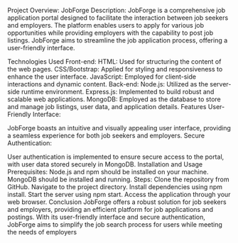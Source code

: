
Project Overview: JobForge
Description:
JobForge is a comprehensive job application portal designed to facilitate the interaction between job seekers and employers. The platform enables users to apply for various job opportunities while providing employers with the capability to post job listings. JobForge aims to streamline the job application process, offering a user-friendly interface.

Technologies Used
Front-end:
HTML: Used for structuring the content of the web pages.
CSS/Bootstrap: Applied for styling and responsiveness to enhance the user interface.
JavaScript: Employed for client-side interactions and dynamic content.
Back-end:
Node.js: Utilized as the server-side runtime environment.
Express.js: Implemented to build robust and scalable web applications.
MongoDB: Employed as the database to store and manage job listings, user data, and application details.
Features
User-Friendly Interface:

JobForge boasts an intuitive and visually appealing user interface, providing a seamless experience for both job seekers and employers.
Secure Authentication:

User authentication is implemented to ensure secure access to the portal, with user data stored securely in MongoDB.
Installation and Usage
Prerequisites:
Node.js and npm should be installed on your machine.
MongoDB should be installed and running.
Steps:
Clone the repository from GitHub.
Navigate to the project directory.
Install dependencies using npm install.
Start the server using npm start.
Access the application through your web browser.
Conclusion
JobForge offers a robust solution for job seekers and employers, providing an efficient platform for job applications and postings. With its user-friendly interface and secure authentication, JobForge aims to simplify the job search process for users while meeting the needs of employers